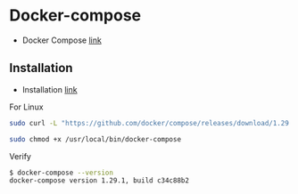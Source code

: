 # Docker-compose

* Docker Compose [link](https://docs.docker.com/compose/)

## Installation

* Installation [link](https://docs.docker.com/compose/install/)

For Linux

```sh
sudo curl -L "https://github.com/docker/compose/releases/download/1.29.1/docker-compose-$(uname -s)-$(uname -m)" -o /usr/local/bin/docker-compose

sudo chmod +x /usr/local/bin/docker-compose
```

Verify

```sh
$ docker-compose --version
docker-compose version 1.29.1, build c34c88b2
```
